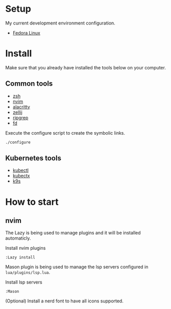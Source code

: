 # Setup
My current development environment configuration.

-  [Fedora Linux](https://fedoraproject.org)

# Install
Make sure that you already have installed the tools below on your computer.

## Common tools
- [zsh](https://ohmyz.sh/#install)
- [nvim](https://github.com/neovim/neovim/blob/master/INSTALL.md) 
- [alacritty](https://github.com/alacritty/alacritty/blob/master/INSTALL.md)
- [zellij](https://zellij.dev/documentation/installation)
- [ripgrep](https://github.com/BurntSushi/ripgrep)
- [fd](https://github.com/sharkdp/fd)

Execute the configure script to create the symbolic links.

```sh
./configure
```

## Kubernetes tools

- [kubectl](https://kubernetes.io/docs/tasks/tools/install-kubectl-linux)
- [kubectx](https://github.com/ahmetb/kubectx)
- [k9s](https://k9scli.io)

# How to start 

## nvim

The Lazy is being used to manage plugins and it will be installed automaticly. 

Install nvim plugins 
```
:Lazy install
```

Mason plugin is being used to manage the lsp servers configured in `lua/plugins/lsp.lua`.

Install lsp servers
```
:Mason
```

(Optional) Install a nerd font to have all icons supported.
